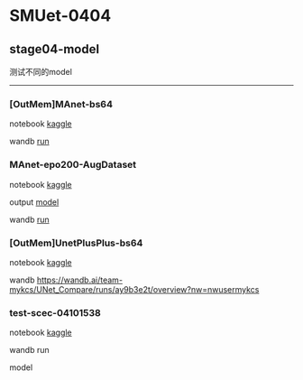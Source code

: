 # SMUet-0404

## stage04-model

测试不同的model

---

### [OutMem]MAnet-bs64

notebook [kaggle](https://www.kaggle.com/yufang18/outmem-manet-bs64)

wandb [run](https://wandb.ai/team-mykcs/UNet_Compare/runs/vrpvm0ub)

### MAnet-epo200-AugDataset

notebook [kaggle](https://wandb.ai/team-mykcs/UNet_Compare/runs/rk9ow5ut/workspace?nw=nwusermykcs)

output [model](https://www.kaggle.com/code/yufang18/manet-epo200-augdataset/output?scriptVersionId=171236975)

wandb [run](https://wandb.ai/team-mykcs/UNet_Compare/runs/rk9ow5ut/overview?nw=nwusermykcs)

### [OutMem]UnetPlusPlus-bs64

notebook [kaggle](https://www.kaggle.com/code/mykcs01/outmem-unetplusplus-bs64?scriptVersionId=171234808)

wandb https://wandb.ai/team-mykcs/UNet_Compare/runs/ay9b3e2t/overview?nw=nwusermykcs


### test-scec-04101538

notebook [kaggle](https://www.kaggle.com/code/yufang18/test-scec-04101538/notebook)

wandb run

model